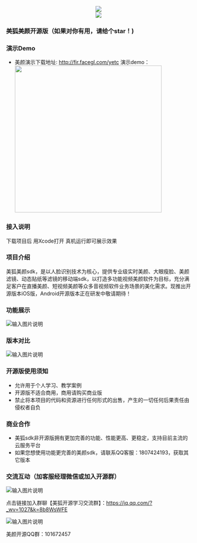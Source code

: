 <div align=center><img src="https://images.gitee.com/uploads/images/2021/0807/140824_628c2001_9236797.png" /></div>
<div align=center><img src="https://images.gitee.com/uploads/images/2021/0807/140839_fa112ac1_9236797.png" /></div>

### 美狐美颜开源版（如果对你有用，请给个star！)

### 演示Demo
- 美颜演示下载地址: <a target="_blank" href="http://fir.facegl.com/yetc">http://fir.facegl.com/yetc</a>
演示demo：<img src="https://images.gitee.com/uploads/images/2021/0611/133433_ea131003_2073279.png" width="400"/>

### 接入说明
下载项目后 用Xcode打开 真机运行即可展示效果

### 项目介绍
美狐美颜sdk，是以人脸识别技术为核心，提供专业级实时美颜、大眼瘦脸、美颜滤镜、动态贴纸等滤镜的移动端sdk，以打造多功能视频美颜软件为目标，充分满足客户在直播美颜、短视频美颜等众多音视频软件业务场景的美化需求。现推出开源版本iOS版，Android开源版本正在研发中敬请期待！

### 功能展示

![输入图片说明](https://gitee.com/MeiHuSDK/meihu-meiyan/raw/master/QQ%E5%9B%BE%E7%89%8720220323170222.png)

### 版本对比
![输入图片说明](https://gitee.com/MeiHuSDK/meihu-meiyan/raw/master/QQ%E5%9B%BE%E7%89%8720220323170228.png)

### 开源版使用须知

- 允许用于个人学习、教学案例
- 开源版不适合商用，商用请购买商业版
- 禁止将本项目的代码和资源进行任何形式的出售，产生的一切任何后果责任由侵权者自负

### 商业合作
* 美狐sdk非开源版拥有更加完善的功能、性能更高、更稳定，支持目前主流的云服务平台
* 如果您想使用功能更完善的美颜sdk，请联系QQ客服：1807424193，获取其它版本

### 交流互动（加客服经理微信或加入开源群）
![输入图片说明](https://images.gitee.com/uploads/images/2021/0916/185939_2e66c575_9236797.png "wxer1.png")


点击链接加入群聊【美狐开源学习交流群】：https://jq.qq.com/?_wv=1027&k=8b8WsWFE

![输入图片说明](https://images.gitee.com/uploads/images/2021/0916/173830_95d0c197_9236797.png "美狐开源学习交流群群聊二维码.png")

美颜开源QQ群：101672457 


